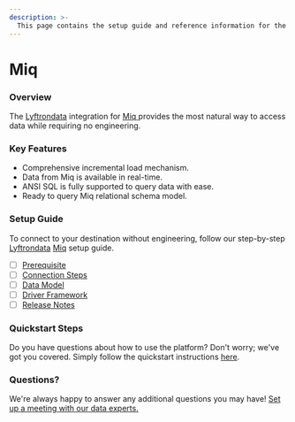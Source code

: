 ```yaml
---
description: >-
  This page contains the setup guide and reference information for the Miq source connector.
---
```


# Miq

### Overview

The [Lyftrondata](https://www.lyftrondata.com/) integration for [Miq](https://www.lyftrondata.com/integration/miq/)[ ](https://www.lyftrondata.com/integration/miq/)provides the most natural way to access data while requiring no engineering.

### Key Features

* Comprehensive incremental load mechanism.
* Data from Miq is available in real-time.&#x20;
* ANSI SQL is fully supported to query data with ease.
* Ready to query Miq relational schema model.

### Setup Guide

To connect to your destination without engineering, follow our step-by-step [Lyftrondata](https://www.lyftrondata.com/)  [Miq](https://www.lyftrondata.com/integration/miq/) setup guide.

* [ ] [Prerequisite](../../marketing-analytics/miq/prerequisite.md)
* [ ] [Connection Steps](../../marketing-analytics/miq/connection-steps.md)
* [ ] [Data Model](../../marketing-analytics/miq/data-model/)
* [ ] [Driver Framework](../../marketing-analytics/miq/driver-framework/)
* [ ] [Release Notes](../../marketing-analytics/miq/release-notes.md)

### Quickstart Steps

Do you have questions about how to use the platform? Don't worry; we've got you covered. Simply follow the quickstart instructions [here](../../../quickstart-steps.md).

### Questions? <a href="#questions" id="questions"></a>

We're always happy to answer any additional questions you may have! [Set up a meeting with our data experts.](https://www.lyftrondata.com/book-a-meeting/)

